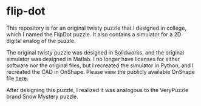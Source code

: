 # flip-dot

This repository is for an original twisty puzzle that I designed in college, which I named the FlipDot puzzle. It also contains a simulator for a 2D digital analog of the puzzle.

The original twisty puzzle was designed in Solidworks, and the original simulator was designed in Matlab. I no longer have licenses for either software nor the original files, but I recreated the simulator in Python, and I recreated the CAD in OnShape. Please view the publicly available OnShape file [here](https://cad.onshape.com/documents/6d13049500a96a43bc1b0cea/w/c66486e3c31c34519027e35c/e/2db2d1c96ce384fada7534fc?renderMode=0&uiState=6177407539ccad7c71141ecd).

After designing this puzzle, I realized it was analogous to the VeryPuzzle brand Snow Mystery puzzle.
